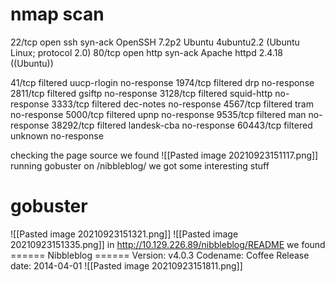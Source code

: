 # nmap scan
 22/tcp    open     ssh         syn-ack     OpenSSH 7.2p2 Ubuntu 4ubuntu2.2 (Ubuntu Linux; protocol 2.0)
 80/tcp    open     http        syn-ack     Apache httpd 2.4.18 ((Ubuntu))
 
 41/tcp   filtered uucp-rlogin no-response
1974/tcp  filtered drp         no-response
2811/tcp  filtered gsiftp      no-response
3128/tcp  filtered squid-http  no-response
3333/tcp  filtered dec-notes   no-response
4567/tcp  filtered tram        no-response
5000/tcp  filtered upnp        no-response
9535/tcp  filtered man         no-response
38292/tcp filtered landesk-cba no-response
60443/tcp filtered unknown     no-response

checking the page source we found 
![[Pasted image 20210923151117.png]]
running gobuster on /nibbleblog/ we got some interesting stuff
# gobuster
![[Pasted image 20210923151321.png]]
![[Pasted image 20210923151335.png]]
in http://10.129.226.89/nibbleblog/README
we found 
====== Nibbleblog ======
Version: v4.0.3
Codename: Coffee
Release date: 2014-04-01
![[Pasted image 20210923151811.png]]


 